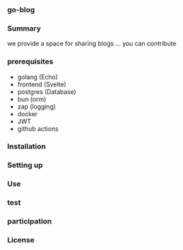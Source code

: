 ### go-blog

### Summary

we provide a space for sharing blogs ... you can contribute

### prerequisites

- golang (Echo)
- frontend (Svelte) 
- postgres (Database)
- bun (orm)
- zap (logging)
- docker 
- JWT
- github actions

### Installation



### Setting up



### Use



### test



### participation



### License











